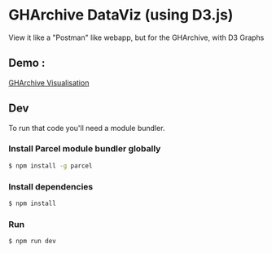 # GHArchive DataViz (using D3.js)

View it like a "Postman" like webapp, but for the GHArchive, with D3 Graphs

## Demo :
[GHArchive Visualisation](https://gharchive.lemondeenchantier.com/)

## Dev

To run that code you'll need a module bundler.

### Install Parcel module bundler globally
```bash
$ npm install -g parcel
```

### Install dependencies

```bash
$ npm install
```

### Run

```bash
$ npm run dev
```